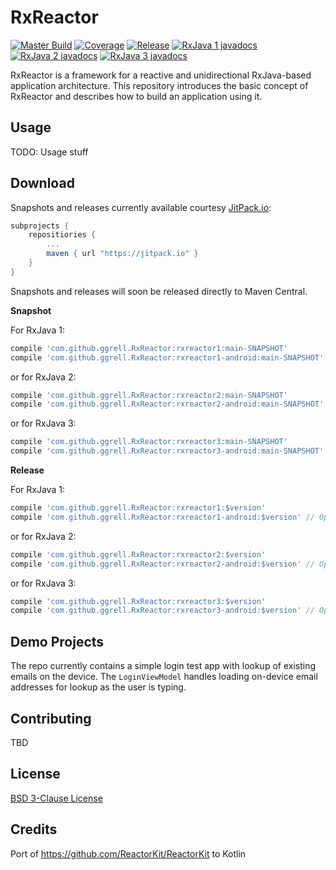 # RxReactor
[![Master Build](https://github.com/ggrell/RxReactor/actions/workflows/merge_master.yml/badge.svg)](https://github.com/ggrell/RxReactor/actions/workflows/merge_master.yml)
[![Coverage](https://codecov.io/gh/ggrell/RxReactor/branch/main/graph/badge.svg?token=8JHGJPU2M8)](https://codecov.io/gh/ggrell/RxReactor)
[![Release](https://jitpack.io/v/ggrell/RxReactor.svg)](https://jitpack.io/#ggrell/RxReactor) [![RxJava 1 javadocs](https://img.shields.io/badge/Javadocs-RxJava%201-green)](https://jitpack.io/com/github/ggrell/RxReactor/rxreactor1/main-SNAPSHOT/javadoc/) [![RxJava 2 javadocs](https://img.shields.io/badge/Javadocs-RxJava%202-green)](https://jitpack.io/com/github/ggrell/RxReactor/rxreactor2/main-SNAPSHOT/javadoc/) [![RxJava 3 javadocs](https://img.shields.io/badge/Javadocs-RxJava%203-green)](https://jitpack.io/com/github/ggrell/RxReactor/rxreactor3/main-SNAPSHOT/javadoc/)

RxReactor is a framework for a reactive and unidirectional RxJava-based application architecture. 
This repository introduces the basic concept of RxReactor and describes how to build an application 
using it.

## Usage

TODO: Usage stuff

## Download

Snapshots and releases currently available courtesy [JitPack.io](https://jitpack.io):
```groovy
subprojects {
    repositiories {
        ...
        maven { url "https://jitpack.io" }
    }
}
```
Snapshots and releases will soon be released directly to Maven Central.

**Snapshot**

For RxJava 1:
```groovy
compile 'com.github.ggrell.RxReactor:rxreactor1:main-SNAPSHOT'
compile 'com.github.ggrell.RxReactor:rxreactor1-android:main-SNAPSHOT' // Optional
```
or for RxJava 2:
```groovy
compile 'com.github.ggrell.RxReactor:rxreactor2:main-SNAPSHOT'
compile 'com.github.ggrell.RxReactor:rxreactor2-android:main-SNAPSHOT' // Optional
```
or for RxJava 3:
```groovy
compile 'com.github.ggrell.RxReactor:rxreactor3:main-SNAPSHOT'
compile 'com.github.ggrell.RxReactor:rxreactor3-android:main-SNAPSHOT' // Optional
```

**Release**

For RxJava 1:
```groovy
compile 'com.github.ggrell.RxReactor:rxreactor1:$version'
compile 'com.github.ggrell.RxReactor:rxreactor1-android:$version' // Optional
```

or for RxJava 2:
```groovy
compile 'com.github.ggrell.RxReactor:rxreactor2:$version'
compile 'com.github.ggrell.RxReactor:rxreactor2-android:$version' // Optional
```

or for RxJava 3:
```groovy
compile 'com.github.ggrell.RxReactor:rxreactor3:$version'
compile 'com.github.ggrell.RxReactor:rxreactor3-android:$version' // Optional
```

## Demo Projects

The repo currently contains a simple login test app with lookup of existing emails on the device.
The `LoginViewModel` handles loading on-device email addresses for lookup as the user is typing.

## Contributing

TBD

## License

[BSD 3-Clause License](https://github.com/ggrell/RxReactor/blob/master/LICENSE)

## Credits

Port of https://github.com/ReactorKit/ReactorKit to Kotlin
